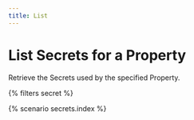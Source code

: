 ```yaml
---
title: List
---
```


# List Secrets for a Property

Retrieve the Secrets used by the specified Property.

{% filters secret %}

{% scenario secrets.index %}
